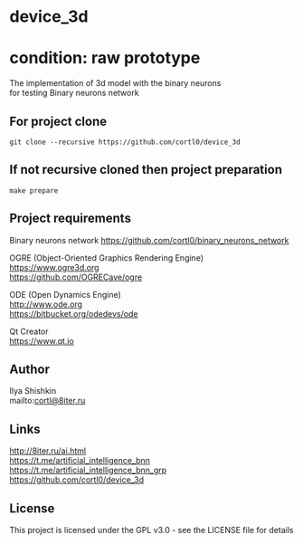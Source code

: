 # device_3d
# condition: raw prototype
The implementation of 3d model with the binary neurons  
for testing Binary neurons network  

## For project clone
```
git clone --recursive https://github.com/cortl0/device_3d
```

## If not recursive cloned then project preparation
```
make prepare
```

## Project requirements
Binary neurons network
https://github.com/cortl0/binary_neurons_network

OGRE (Object-Oriented Graphics Rendering Engine)  
https://www.ogre3d.org  
https://github.com/OGRECave/ogre  
  
ODE (Open Dynamics Engine)  
http://www.ode.org  
https://bitbucket.org/odedevs/ode
  
Qt Creator  
https://www.qt.io

## Author
Ilya Shishkin  
mailto:cortl@8iter.ru

## Links
http://8iter.ru/ai.html  
https://t.me/artificial_intelligence_bnn  
https://t.me/artificial_intelligence_bnn_grp  
https://github.com/cortl0/device_3d

## License
This project is licensed under the GPL v3.0 - see the LICENSE file for details
